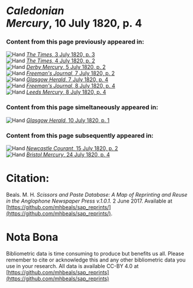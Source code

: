 # *Caledonian Mercury*, 10 July 1820, p. 4  
  
### Content from this page previously appeared in:  
![Hand](http://scissorsandpaste.net/wp-content/uploads/2017/06/smallhandpointer.png) [*The Times*, 3 July 1820, p. 3](https://mhbeals.github.io/sap_html/The-Times/The-Times-3-July-1820-p-3)  
![Hand](http://scissorsandpaste.net/wp-content/uploads/2017/06/smallhandpointer.png) [*The Times*, 4 July 1820, p. 2](https://mhbeals.github.io/sap_html/The-Times/The-Times-4-July-1820-p-2)  
![Hand](http://scissorsandpaste.net/wp-content/uploads/2017/06/smallhandpointer.png) [*Derby Mercury*, 5 July 1820, p. 2](https://mhbeals.github.io/sap_html/Derby-Mercury/Derby-Mercury-5-July-1820-p-2)  
![Hand](http://scissorsandpaste.net/wp-content/uploads/2017/06/smallhandpointer.png) [*Freeman's Journal*, 7 July 1820, p. 2](https://mhbeals.github.io/sap_html/Freeman's-Journal/Freeman's-Journal-7-July-1820-p-2)  
![Hand](http://scissorsandpaste.net/wp-content/uploads/2017/06/smallhandpointer.png) [*Glasgow Herald*, 7 July 1820, p. 4](https://mhbeals.github.io/sap_html/Glasgow-Herald/Glasgow-Herald-7-July-1820-p-4)  
![Hand](http://scissorsandpaste.net/wp-content/uploads/2017/06/smallhandpointer.png) [*Freeman's Journal*, 8 July 1820, p. 4](https://mhbeals.github.io/sap_html/Freeman's-Journal/Freeman's-Journal-8-July-1820-p-4)  
![Hand](http://scissorsandpaste.net/wp-content/uploads/2017/06/smallhandpointer.png) [*Leeds Mercury*, 8 July 1820, p. 4](https://mhbeals.github.io/sap_html/Leeds-Mercury/Leeds-Mercury-8-July-1820-p-4)  
  
### Content from this page simeltaneously appeared in:  
![Hand](http://scissorsandpaste.net/wp-content/uploads/2017/06/smallhandpointer.png) [*Glasgow Herald*, 10 July 1820, p. 1](https://mhbeals.github.io/sap_html/Glasgow-Herald/Glasgow-Herald-10-July-1820-p-1)  
  
### Content from this page subsequently appeared in:  
![Hand](http://scissorsandpaste.net/wp-content/uploads/2017/06/smallhandpointer.png) [*Newcastle Courant*, 15 July 1820, p. 2](https://mhbeals.github.io/sap_html/Newcastle-Courant/Newcastle-Courant-15-July-1820-p-2)  
![Hand](http://scissorsandpaste.net/wp-content/uploads/2017/06/smallhandpointer.png) [*Bristol Mercury*, 24 July 1820, p. 4](https://mhbeals.github.io/sap_html/Bristol-Mercury/Bristol-Mercury-24-July-1820-p-4)  


# Citation: 

Beals. M. H. *Scissors and Paste Database: A Map of Reprinting and Reuse in the Anglophone Newspaper Press v.1.0.1.* 2 June 2017. Available at [https://github.com/mhbeals/sap_reprints/](https://github.com/mhbeals/sap_reprints/). 

# Nota Bona

Bibliometric data is time consuming to produce but benefits us all. Please remember to cite or acknowledge this and any other bibliometric data you use in your research. All data is available CC-BY 4.0 at [https://github.com/mhbeals/sap_reprints](https://github.com/mhbeals/sap_reprints)